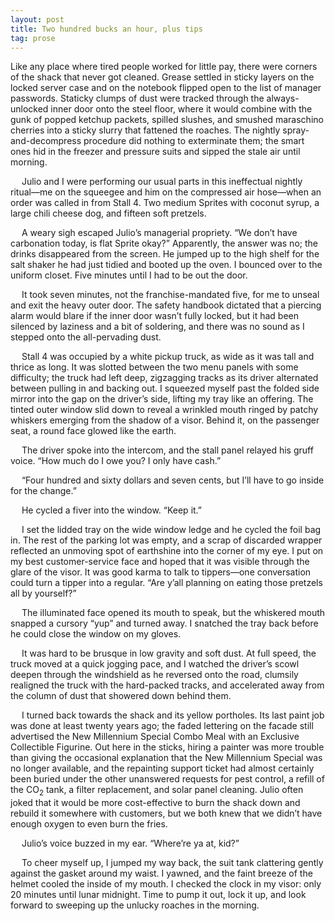```yaml
---
layout: post
title: Two hundred bucks an hour, plus tips
tag: prose
---
```


Like any place where tired people worked for little pay, there were corners of the shack that never got cleaned. Grease settled in sticky layers on the locked server case and on the notebook flipped open to the list of manager passwords. Staticky clumps of dust were tracked through the always-unlocked inner door onto the steel floor, where it would combine with the gunk of popped ketchup packets, spilled slushes, and smushed maraschino cherries into a sticky slurry that fattened the roaches. The nightly spray-and-decompress procedure did nothing to exterminate them; the smart ones hid in the freezer and pressure suits and sipped the stale air until morning.

<!--more-->

&emsp; Julio and I were performing our usual parts in this ineffectual nightly ritual—me on the squeegee and him on the compressed air hose—when an order was called in from Stall 4. Two medium Sprites with coconut syrup, a large chili cheese dog, and fifteen soft pretzels. 

&emsp; A weary sigh escaped Julio’s managerial propriety. “We don’t have carbonation today, is flat Sprite okay?” 
Apparently, the answer was no; the drinks disappeared from the screen. He jumped up to the high shelf for the salt shaker he had just tidied and booted up the oven. I bounced over to the uniform closet. Five minutes until I had to be out the door.

&emsp; It took seven minutes, not the franchise-mandated five, for me to unseal and exit the heavy outer door. The safety handbook dictated that a piercing alarm would blare if the inner door wasn’t fully locked, but it had been silenced by laziness and a bit of soldering, and there was no sound as I stepped onto the all-pervading dust.

&emsp; Stall 4 was occupied by a white pickup truck, as wide as it was tall and thrice as long. It was slotted between the two menu panels with some difficulty; the truck had left deep, zigzagging tracks as its driver alternated between pulling in and backing out. I squeezed myself past the folded side mirror into the gap on the driver’s side, lifting my tray like an offering. The tinted outer window slid down to reveal a wrinkled mouth ringed by patchy whiskers emerging from the shadow of a visor. Behind it, on the passenger seat, a round face glowed like the earth.

&emsp; The driver spoke into the intercom, and the stall panel relayed his gruff voice. “How much do I owe you? I only have cash.”

&emsp; “Four hundred and sixty dollars and seven cents, but I’ll have to go inside for the change.”

&emsp; He cycled a fiver into the window. “Keep it.”

&emsp; I set the lidded tray on the wide window ledge and he cycled the foil bag in. The rest of the parking lot was empty, and a scrap of discarded wrapper reflected an unmoving spot of earthshine into the corner of my eye. I put on my best customer-service face and hoped that it was visible through the glare of the visor. It was good karma to talk to tippers—one conversation could turn a tipper into a regular. “Are y’all planning on eating those pretzels all by yourself?”

&emsp; The illuminated face opened its mouth to speak, but the whiskered mouth snapped a cursory “yup” and turned away. I snatched the tray back before he could close the window on my gloves.

&emsp; It was hard to be brusque in low gravity and soft dust. At full speed, the truck moved at a quick jogging pace, and I watched the driver’s scowl deepen through the windshield as he reversed onto the road, clumsily realigned the truck with the hard-packed tracks, and accelerated away from the column of dust that showered down behind them.

&emsp; I turned back towards the shack and its yellow portholes. Its last paint job was done at least twenty years ago; the faded lettering on the facade still advertised the New Millennium Special Combo Meal with an Exclusive Collectible Figurine. Out here in the sticks, hiring a painter was more trouble than giving the occasional explanation that the New Millennium Special was no longer available, and the repainting support ticket had almost certainly been buried under the other unanswered requests for pest control, a refill of the CO<sub>2</sub> tank, a filter replacement, and solar panel cleaning. Julio often joked that it would be more cost-effective to burn the shack down and rebuild it somewhere with customers, but we both knew that we didn’t have enough oxygen to even burn the fries.

&emsp; Julio’s voice buzzed in my ear. “Where’re ya at, kid?”

&emsp; To cheer myself up, I jumped my way back, the suit tank clattering gently against the gasket around my waist. I yawned, and the faint breeze of the helmet cooled the inside of my mouth. I checked the clock in my visor: only 20 minutes until lunar midnight. Time to pump it out, lock it up, and look forward to sweeping up the unlucky roaches in the morning.
